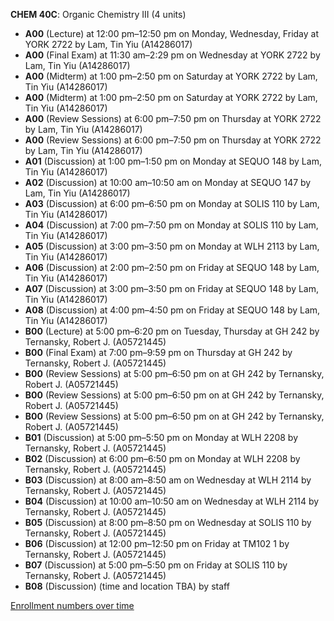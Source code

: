 **CHEM 40C**: Organic Chemistry III (4 units)

- **A00** (Lecture) at 12:00 pm–12:50 pm on Monday, Wednesday, Friday at YORK 2722 by Lam, Tin Yiu (A14286017)
- **A00** (Final Exam) at 11:30 am–2:29 pm on Wednesday at YORK 2722 by Lam, Tin Yiu (A14286017)
- **A00** (Midterm) at 1:00 pm–2:50 pm on Saturday at YORK 2722 by Lam, Tin Yiu (A14286017)
- **A00** (Midterm) at 1:00 pm–2:50 pm on Saturday at YORK 2722 by Lam, Tin Yiu (A14286017)
- **A00** (Review Sessions) at 6:00 pm–7:50 pm on Thursday at YORK 2722 by Lam, Tin Yiu (A14286017)
- **A00** (Review Sessions) at 6:00 pm–7:50 pm on Thursday at YORK 2722 by Lam, Tin Yiu (A14286017)
- **A01** (Discussion) at 1:00 pm–1:50 pm on Monday at SEQUO 148 by Lam, Tin Yiu (A14286017)
- **A02** (Discussion) at 10:00 am–10:50 am on Monday at SEQUO 147 by Lam, Tin Yiu (A14286017)
- **A03** (Discussion) at 6:00 pm–6:50 pm on Monday at SOLIS 110 by Lam, Tin Yiu (A14286017)
- **A04** (Discussion) at 7:00 pm–7:50 pm on Monday at SOLIS 110 by Lam, Tin Yiu (A14286017)
- **A05** (Discussion) at 3:00 pm–3:50 pm on Monday at WLH 2113 by Lam, Tin Yiu (A14286017)
- **A06** (Discussion) at 2:00 pm–2:50 pm on Friday at SEQUO 148 by Lam, Tin Yiu (A14286017)
- **A07** (Discussion) at 3:00 pm–3:50 pm on Friday at SEQUO 148 by Lam, Tin Yiu (A14286017)
- **A08** (Discussion) at 4:00 pm–4:50 pm on Friday at SEQUO 148 by Lam, Tin Yiu (A14286017)
- **B00** (Lecture) at 5:00 pm–6:20 pm on Tuesday, Thursday at GH 242 by Ternansky, Robert J. (A05721445)
- **B00** (Final Exam) at 7:00 pm–9:59 pm on Thursday at GH 242 by Ternansky, Robert J. (A05721445)
- **B00** (Review Sessions) at 5:00 pm–6:50 pm on  at GH 242 by Ternansky, Robert J. (A05721445)
- **B00** (Review Sessions) at 5:00 pm–6:50 pm on  at GH 242 by Ternansky, Robert J. (A05721445)
- **B00** (Review Sessions) at 5:00 pm–6:50 pm on  at GH 242 by Ternansky, Robert J. (A05721445)
- **B01** (Discussion) at 5:00 pm–5:50 pm on Monday at WLH 2208 by Ternansky, Robert J. (A05721445)
- **B02** (Discussion) at 6:00 pm–6:50 pm on Monday at WLH 2208 by Ternansky, Robert J. (A05721445)
- **B03** (Discussion) at 8:00 am–8:50 am on Wednesday at WLH 2114 by Ternansky, Robert J. (A05721445)
- **B04** (Discussion) at 10:00 am–10:50 am on Wednesday at WLH 2114 by Ternansky, Robert J. (A05721445)
- **B05** (Discussion) at 8:00 pm–8:50 pm on Wednesday at SOLIS 110 by Ternansky, Robert J. (A05721445)
- **B06** (Discussion) at 12:00 pm–12:50 pm on Friday at TM102 1 by Ternansky, Robert J. (A05721445)
- **B07** (Discussion) at 5:00 pm–5:50 pm on Friday at SOLIS 110 by Ternansky, Robert J. (A05721445)
- **B08** (Discussion) (time and location TBA) by staff

[Enrollment numbers over time](./CHEM40C.tsv)

